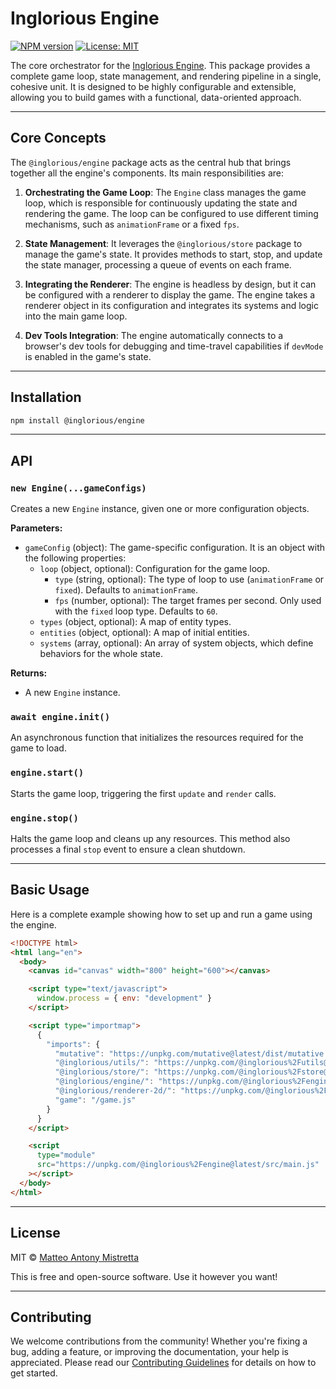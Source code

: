 # Inglorious Engine

[![NPM version](https://img.shields.io/npm/v/@inglorious/engine.svg)](https://www.npmjs.com/package/@inglorious/engine)
[![License: MIT](https://img.shields.io/badge/License-MIT-yellow.svg)](https://opensource.org/licenses/MIT)

The core orchestrator for the [Inglorious Engine](https://github.com/IngloriousCoderz/inglorious-engine). This package provides a complete game loop, state management, and rendering pipeline in a single, cohesive unit. It is designed to be highly configurable and extensible, allowing you to build games with a functional, data-oriented approach.

---

## Core Concepts

The `@inglorious/engine` package acts as the central hub that brings together all the engine's components. Its main responsibilities are:

1.  **Orchestrating the Game Loop**: The `Engine` class manages the game loop, which is responsible for continuously updating the state and rendering the game. The loop can be configured to use different timing mechanisms, such as `animationFrame` or a fixed `fps`.

2.  **State Management**: It leverages the `@inglorious/store` package to manage the game's state. It provides methods to start, stop, and update the state manager, processing a queue of events on each frame.

3.  **Integrating the Renderer**: The engine is headless by design, but it can be configured with a renderer to display the game. The engine takes a renderer object in its configuration and integrates its systems and logic into the main game loop.

4.  **Dev Tools Integration**: The engine automatically connects to a browser's dev tools for debugging and time-travel capabilities if `devMode` is enabled in the game's state.

---

## Installation

```bash
npm install @inglorious/engine
```

---

## API

### `new Engine(...gameConfigs)`

Creates a new `Engine` instance, given one or more configuration objects.

**Parameters:**

- `gameConfig` (object): The game-specific configuration. It is an object with the following properties:
  - `loop` (object, optional): Configuration for the game loop.
    - `type` (string, optional): The type of loop to use (`animationFrame` or `fixed`). Defaults to `animationFrame`.
    - `fps` (number, optional): The target frames per second. Only used with the `fixed` loop type. Defaults to `60`.
  - `types` (object, optional): A map of entity types.
  - `entities` (object, optional): A map of initial entities.
  - `systems` (array, optional): An array of system objects, which define behaviors for the whole state.

**Returns:**

- A new `Engine` instance.

### `await engine.init()`

An asynchronous function that initializes the resources required for the game to load.

### `engine.start()`

Starts the game loop, triggering the first `update` and `render` calls.

### `engine.stop()`

Halts the game loop and cleans up any resources. This method also processes a final `stop` event to ensure a clean shutdown.

---

## Basic Usage

Here is a complete example showing how to set up and run a game using the engine.

```html
<!DOCTYPE html>
<html lang="en">
  <body>
    <canvas id="canvas" width="800" height="600"></canvas>

    <script type="text/javascript">
      window.process = { env: "development" }
    </script>

    <script type="importmap">
      {
        "imports": {
          "mutative": "https://unpkg.com/mutative@latest/dist/mutative.esm.mjs",
          "@inglorious/utils/": "https://unpkg.com/@inglorious%2Futils@latest/src/",
          "@inglorious/store/": "https://unpkg.com/@inglorious%2Fstore@latest/src/",
          "@inglorious/engine/": "https://unpkg.com/@inglorious%2Fengine@latest/src/",
          "@inglorious/renderer-2d/": "https://unpkg.com/@inglorious%2Frenderer-2d@latest/src/",
          "game": "/game.js"
        }
      }
    </script>

    <script
      type="module"
      src="https://unpkg.com/@inglorious%2Fengine@latest/src/main.js"
    ></script>
  </body>
</html>
```

---

## License

MIT © [Matteo Antony Mistretta](https://github.com/IngloriousCoderz)

This is free and open-source software. Use it however you want!

---

## Contributing

We welcome contributions from the community\! Whether you're fixing a bug, adding a feature, or improving the documentation, your help is appreciated. Please read our [Contributing Guidelines](https://github.com/IngloriousCoderz/inglorious-engine/blob/main/CONTRIBUTING.md) for details on how to get started.
